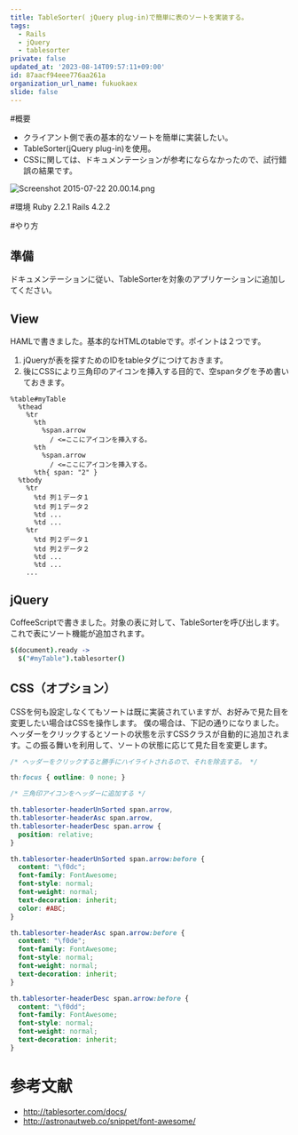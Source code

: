 ```yaml
---
title: TableSorter( jQuery plug-in)で簡単に表のソートを実装する。
tags:
  - Rails
  - jQuery
  - tablesorter
private: false
updated_at: '2023-08-14T09:57:11+09:00'
id: 87aacf94eee776aa261a
organization_url_name: fukuokaex
slide: false
---
```

#概要
- クライアント側で表の基本的なソートを簡単に実装したい。
- TableSorter(jQuery plug-in)を使用。
- CSSに関しては、ドキュメンテーションが参考にならなかったので、試行錯誤の結果です。

![Screenshot 2015-07-22 20.00.14.png](https://qiita-image-store.s3.amazonaws.com/0/82804/d3e7bcfc-33b8-7842-f818-b36fd022aa61.png)

#環境
Ruby 2.2.1
Rails 4.2.2

#やり方

## 準備
ドキュメンテーションに従い、TableSorterを対象のアプリケーションに追加してください。

## View
HAMLで書きました。基本的なHTMLのtableです。ポイントは２つです。
1. jQueryが表を探すためのIDをtableタグにつけておきます。
2. 後にCSSにより三角印のアイコンを挿入する目的で、空spanタグを予め書いておきます。

```haml
%table#myTable
  %thead
    %tr
      %th
        %span.arrow
          / <=ここにアイコンを挿入する。
      %th
        %span.arrow
          / <=ここにアイコンを挿入する。
      %th{ span: "2" }
  %tbody
    %tr
      %td 列１データ１
      %td 列１データ２
      %td ...
      %td ...
    %tr
      %td 列２データ１
      %td 列２データ２
      %td ...
      %td ...
    ...
```

## jQuery
CoffeeScriptで書きました。対象の表に対して、TableSorterを呼び出します。これで表にソート機能が追加されます。

```coffeescript
$(document).ready ->
  $("#myTable").tablesorter()
```

## CSS（オプション）

CSSを何も設定しなくてもソートは既に実装されていますが、お好みで見た目を変更したい場合はCSSを操作します。
僕の場合は、下記の通りになりました。ヘッダーをクリックするとソートの状態を示すCSSクラスが自動的に追加されます。この振る舞いを利用して、ソートの状態に応じて見た目を変更します。

```css
/* ヘッダーをクリックすると勝手にハイライトされるので、それを除去する。 */

th:focus { outline: 0 none; }

/* 三角印アイコンをヘッダーに追加する */

th.tablesorter-headerUnSorted span.arrow,
th.tablesorter-headerAsc span.arrow,
th.tablesorter-headerDesc span.arrow {
  position: relative;
}

th.tablesorter-headerUnSorted span.arrow:before {
  content: "\f0dc";
  font-family: FontAwesome;
  font-style: normal;
  font-weight: normal;
  text-decoration: inherit;
  color: #ABC;
}

th.tablesorter-headerAsc span.arrow:before {
  content: "\f0de";
  font-family: FontAwesome;
  font-style: normal;
  font-weight: normal;
  text-decoration: inherit;
}

th.tablesorter-headerDesc span.arrow:before {
  content: "\f0dd";
  font-family: FontAwesome;
  font-style: normal;
  font-weight: normal;
  text-decoration: inherit;
}
```

# 参考文献
- http://tablesorter.com/docs/
- http://astronautweb.co/snippet/font-awesome/
